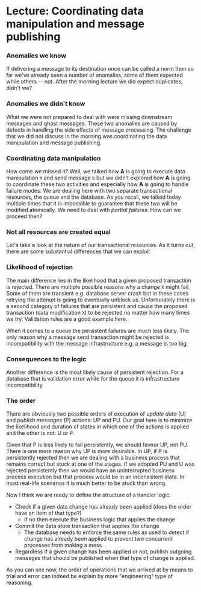 # Lecture: Coordinating data manipulation and message publishing

### Anomalies we know

If delivering a message to its destination once can be called a norm then so far we've already seen a number of anomalies, some of them expected while others -- not. After the morning lecture we did expect duplicates, didn't we? 

### Anomalies we didn't know

What we were not prepared to deal with were missing downstream messages and ghost messages. These two anomalies are caused by defects in handling the side effects of message processing. The challenge that we did not discuss in the morning was coordinating the data manipulation and message publishing.

### Coordinating data manipulation

How come we missed it? Well, we talked how **A** is going to execute data manipulation `X` and send message `b` but we didn't explored how **A** is going to coordinate these two activities and especially how **A** is going to handle failure modes. We are dealing here with two separate transactional resources, the queue and the database. As you recall, we talked today multiple times that it is impossible to guarantee that these two will be modified atomically. We need to deal with *partial failures*. How can we proceed then?

### Not all resources are created equal

Let's take a look at the nature of our transactional resources. As it turns out, there are some substantial differences that we can exploit

### Likelihood of rejection

The main difference lies in the likelihood that a given proposed transaction is rejected. There are multiple possible reasons why a change `X` might fail. Some of them are transient e.g. database server crash but in these cases retrying the attempt is going to eventually unblock us. Unfortunately there is a second category of failures that are persistent and cause the proposed transaction (data modification `X`) to be rejected no matter how many times we try. Validation rules are a good example here.

When it comes to a queue the persistent failures are much less likely. The only reason why a message send transaction might be rejected is incompatibility with the message infrastructure e.g. a message is too big. 

### Consequences to the logic

Another difference is the most likely cause of persistent rejection. For a database that is validation error while for the queue it is infrastructure incompatibility.

### The order

There are obviously two possible orders of execution of *update data* (U) and *publish messages* (P) actions: UP and PU. Our goal here is to minimize the likelihood and duration of states in which one of the actions is applied and the other is not: U or P. 

Given that P is less likely to fail persistently, we should favour UP, not PU. There is one more reason why UP is more desirable. In UP, if P is persistently rejected then we are dealing with a business process that remains correct but stuck at one of the stages. If we adopted PU and U was rejected persistently then we would have an uninterrupted business process execution but that process would be in an inconsistent state. In most real-life scenarios it is much better to be stuck than wrong.

Now I think we are ready to define the structure of a handler logic.
 - Check if a given data change has already been applied (does the order have an item of that type?)
   - If no then execute the business logic that applies the change
 - Commit the data store transaction that applies the change
   - The database needs to enforce the same rules as used to detect if change has already been applied to prevent two concurrent processes from making a mess
 - Regardless if a given change has been applied or not, publish outgoing messages that should be published when that type of change is applied.

As you can see now, the order of operations that we arrived at by means to trial and error can indeed be explain by more "engineering" type of reasoning.